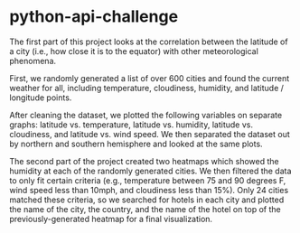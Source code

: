 # python-api-challenge

The first part of this project looks at the correlation between the latitude of a city (i.e., how close it is to the equator) with other meteorological phenomena. 

First, we randomly generated a list of over 600 cities and found the current weather for all, including temperature, cloudiness, humidity, and latitude / longitude points.

After cleaning the dataset, we plotted the following variables on separate graphs: latitude vs. temperature, latitude vs. humidity, latitude vs. cloudiness, and latitude vs. wind speed. We then separated the dataset out by northern and southern hemisphere and looked at the same plots.

The second part of the project created two heatmaps which showed the humidity at each of the randomly generated cities. We then filtered the data to only fit certain criteria (e.g., temperature between 75 and 90 degrees F, wind speed less than 10mph, and cloudiness less than 15%). Only 24 cities matched these criteria, so we searched for hotels in each city and plotted the name of the city, the country, and the name of the hotel on top of the previously-generated heatmap for a final visualization.
